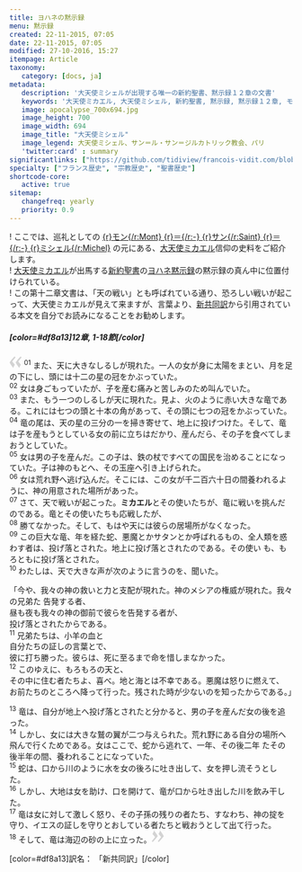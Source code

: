 ```yaml
---
title: ヨハネの黙示録
menu: 黙示録
created: 22-11-2015, 07:05
date: 22-11-2015, 07:05
modified: 27-10-2016, 15:27
itempage: Article
taxonomy:
   category: [docs, ja]
metadata:
   description: '大天使ミシェルが出現する唯一の新約聖書、黙示録１２章の文書'
   keywords: '大天使ミカエル, 大天使ミシェル, 新約聖書, 黙示録, 黙示録１２章, モン・サン・ミシェル, モン・サン＝ミシェル, モン＝サン＝ミシェル'
   image: apocalypse_700x694.jpg
   image_height: 700
   image_width: 694
   image_title: "大天使ミシェル"
   image_legend: 大天使ミシェル、サン＝ル・サン＝ジルカトリック教会、パリ
   'twitter:card' : summary
significantlinks: ["https://github.com/tidiview/francois-vidit.com/blob/develop/user/sites/docs/pages/01.reference/mont-saint-michel/arch-michel/apocalypse/docs.ja.md", "https://ja.wikipedia.org/wiki/%E3%83%A2%E3%83%B3%E3%83%BB%E3%82%B5%E3%83%B3%EF%BC%9D%E3%83%9F%E3%82%B7%E3%82%A7%E3%83%AB", "https://ja.wikipedia.org/wiki/%E3%83%9F%E3%82%AB%E3%82%A8%E3%83%AB", "https://ja.wikipedia.org/wiki/%E3%83%A8%E3%83%8F%E3%83%8D%E3%81%AE%E9%BB%99%E7%A4%BA%E9%8C%B2", "https://ja.wikipedia.org/wiki/%E6%96%B0%E7%B4%84%E8%81%96%E6%9B%B8", "https://ja.wikipedia.org/wiki/%E6%96%B0%E5%85%B1%E5%90%8C%E8%A8%B3%E8%81%96%E6%9B%B8"]
specialty: ["フランス歴史", "宗教歴史", "聖書歴史"]
shortcode-core:
   active: true
sitemap:
   changefreq: yearly
   priority: 0.9
---
```


! ここでは、巡礼としての [{r}モン{/r:Mont} {r}＝{/r:-} {r}サン{/r:Saint} {r}＝{/r:-} {r}ミシェル{/r:Michel}][1] の元にある、[大天使ミカエル][2]信仰の史料をご紹介します。  
! [大天使ミカエル][2]が出馬する[新約聖書][3]の[ヨハネ黙示録][4]の黙示録の真ん中に位置付けられている。  
! この第十二章文書は、「天の戦い」とも呼ばれている通り、恐ろしい戦いが起こって、大天使ミカエルが見えて来ますが、言葉より、[新共同訳][5]から引用されている本文を自分でお読みになることをお勧めします。  

##### [color=#df8a13]12章, 1-18節[/color]  

<span><svg id="quotesleft" xmlns="http://www.w3.org/2000/svg" version="1" width="22px" height="22px" viewBox="0 0 78 78" fill="lightgrey" opacity="1"><path d="M76.5 9.0009L57.0898 32.605c-.88226 1.10283-.88226 1.54397-.88226 1.76454 0 1.10286 1.76455 3.30857 2.8674 4.632l13.0167 14.99877L61.50123 74.9545 50.4727 59.51456c-2.87047-3.97028-10.80793-15.88413-10.80793-19.19267 0-1.76458.6617-2.4263 6.6171-9.7051C60.8395 12.74754 63.04522 10.98297 70.98575 3.0455L76.5 9.00092zm-38.16172 0L18.9281 32.605c-.88228 1.10283-.88228 1.54397-.88228 1.76454 0 1.10286 1.76457 3.30857 2.86742 4.632L33.92688 54.0003 23.3395 74.9545 12.30793 59.51456C9.44053 55.54428 1.5 43.63043 1.5 40.3219c0-1.76458.6617-2.4263 6.6171-9.7051C22.67475 12.74754 24.88043 10.98297 32.82097 3.0455l5.51732 5.9554z"/></svg></span>
<sup>01</sup> また、天に大きなしるしが現れた。一人の女が身に太陽をまとい、月を足の下にし、頭には十二の星の冠をかぶっていた。  
<sup>02</sup> 女は身ごもっていたが、子を産む痛みと苦しみのため叫んでいた。  
<sup>03</sup> また、もう一つのしるしが天に現れた。見よ、火のように赤い大きな竜である。これには七つの頭と十本の角があって、その頭に七つの冠をかぶっていた。  
<sup>04</sup> 竜の尾は、天の星の三分の一を掃き寄せて、地上に投げつけた。そして、竜は子を産もうとしている女の前に立ちはだかり、産んだら、その子を食べてしまおうとしていた。  
<sup>05</sup> 女は男の子を産んだ。この子は、鉄の杖ですべての国民を治めることになっていた。子は神のもとへ、その玉座へ引き上げられた。   
<sup>06</sup> 女は荒れ野へ逃げ込んだ。そこには、この女が千二百六十日の間養われるように、神の用意された場所があった。  
<sup>07</sup> さて、天で戦いが起こった。**ミカエル**とその使いたちが、竜に戦いを挑んだのである。竜とその使いたちも応戦したが、  
<sup>08</sup> 勝てなかった。そして、もはや天には彼らの居場所がなくなった。  
<sup>09</sup> この巨大な竜、年を経た蛇、悪魔とかサタンとか呼ばれるもの、全人類を惑わす者は、投げ落とされた。地上に投げ落とされたのである。その使い  も、もろともに投げ落とされた。  
<sup>10</sup> わたしは、天で大きな声が次のように言うのを、聞いた。  

「今や、我々の神の救いと力と支配が現れた。神のメシアの権威が現れた。我々の兄弟た  告発する者、  
昼も夜も我々の神の御前で彼らを告発する者が、  
投げ落とされたからである。  
<sup>11</sup> 兄弟たちは、小羊の血と  
自分たちの証しの言葉とで、  
彼に打ち勝った。彼らは、死に至るまで命を惜しまなかった。  
<sup>12</sup> このゆえに、もろもろの天と、  
その中に住む者たちよ、喜べ。地と海とは不幸である。悪魔は怒りに燃えて、  
お前たちのところへ降って行った。残された時が少ないのを知ったからである。」  

<sup>13</sup> 竜は、自分が地上へ投げ落とされたと分かると、男の子を産んだ女の後を追った。  
<sup>14</sup> しかし、女には大きな鷲の翼が二つ与えられた。荒れ野にある自分の場所へ飛んで行くためである。女はここで、蛇から逃れて、一年、その後二年  たその後半年の間、養われることになっていた。  
<sup>15</sup> 蛇は、口から川のように水を女の後ろに吐き出して、女を押し流そうとした。  
<sup>16</sup> しかし、大地は女を助け、口を開けて、竜が口から吐き出した川を飲み干した。  
<sup>17</sup> 竜は女に対して激しく怒り、その子孫の残りの者たち、すなわち、神の掟を守り、イエスの証しを守りとおしている者たちと戦おうとして出て行った。  
<sup>18</sup> そして、竜は海辺の砂の上に立った。<span><svg id="quotesright" xmlns="http://www.w3.org/2000/svg" version="1" width="22px" height="22px" viewBox="0 0 78 78" fill="lightgrey" opacity="1"><path d="M1.5 68.9991L20.9102 45.395c.88226-1.10283.88226-1.54397.88226-1.76454 0-1.10286-1.76455-3.30857-2.8674-4.632L5.90836 23.9997 16.49877 3.0455 27.5273 18.48544c2.87047 3.97028 10.80793 15.88413 10.80793 19.19267 0 1.76458-.6617 2.4263-6.6171 9.7051C17.1605 65.25246 14.95478 67.01703 7.01425 74.9545L1.5 68.99908zm38.16172 0L59.0719 45.395c.88228-1.10283.88228-1.54397.88228-1.76454 0-1.10286-1.76457-3.30857-2.86742-4.632L44.07312 23.9997 54.6605 3.0455l11.03157 15.43992C68.55947 22.45572 76.5 34.36957 76.5 37.6781c0 1.76458-.6617 2.4263-6.6171 9.7051C55.32526 65.25246 53.11957 67.01703 45.17904 74.9545l-5.51732-5.9554z"/></svg></span>  


[color=#df8a13]訳名： 「新共同訳」[/color]

[1]: https://ja.wikipedia.org/wiki/%E3%83%A2%E3%83%B3%E3%83%BB%E3%82%B5%E3%83%B3%EF%BC%9D%E3%83%9F%E3%82%B7%E3%82%A7%E3%83%AB "https://ja.wikipedia.org/wiki/モン＝サン＝ミシェル"
[2]: https://ja.wikipedia.org/wiki/%E3%83%9F%E3%82%AB%E3%82%A8%E3%83%AB "https://ja.wikipedia.org/wiki/ミカエル"
[3]: https://ja.wikipedia.org/wiki/%E6%96%B0%E7%B4%84%E8%81%96%E6%9B%B8 "https://ja.wikipedia.org/wiki/新約聖書"
[4]: https://ja.wikipedia.org/wiki/%E3%83%A8%E3%83%8F%E3%83%8D%E3%81%AE%E9%BB%99%E7%A4%BA%E9%8C%B2 "https://ja.wikipedia.org/wiki/ヨハネの黙示録"
[5]: https://ja.wikipedia.org/wiki/%E6%96%B0%E5%85%B1%E5%90%8C%E8%A8%B3%E8%81%96%E6%9B%B8 "https://ja.wikipedia.org/wiki/新共同訳聖書"